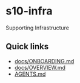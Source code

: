 # s10-infra
Supporting Infrastructure
## Quick links
- [docs/ONBOARDING.md](docs/ONBOARDING.md)
- [docs/OVERVIEW.md](docs/OVERVIEW.md)
- [AGENTS.md](AGENTS.md)